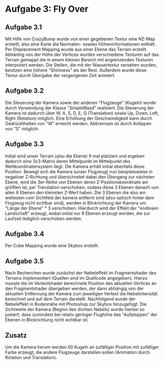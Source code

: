 # Aufgabe 3: Fly Over

## Aufgabe 3.1
Mit Hilfe von CrazyBump wurde von einer gegebenen Textur eine NZ-Map erstellt, also eine Karte die Normalen- sowieo Höheninformationen enthält.
Per Displacement Mapping wurde aus einer Ebene das Terrain erstellt. Abhänhig von der Höhe der Vertices wurden verschiedene Texturen auf das Terrain gemappt die in einem kleinen Bereich mit angrenzenden Texturen interpoliert werden. 
Die Stellen, die mit der Wassertextur versehen wurden, besitzen eine höhere "Shininess" als der Rest. Außerdem wurde diese Textur durch Übergabe der vergangenen Zeit animiert.

## Aufgabe 3.2
Die Steuerung der Kamera sowie der anderen "Flugzeuge" (Kugeln) wurde durch Verwendung der Klasse "SimpleWasd" realisiert. Die Steuerung der Kamera ist dadurch über W, A, S, D, E, Q (Translation) sowie Up, Down, Left, Right (Rotation) möglich.
Eine Erhöhung der Geschwindigkeit kann durch Gedrückthalten von "W" erreicht werden. Abbremsen ist durch Antippen von "S" möglich. 

## Aufgabe 3.3
Initial wird unser Terrain (also die Ebene) 9 mal platziert und ergeben dadurch eine 3x3-Matrix deren Mittelpunkt im Mittelpunkt des Weltkoordinatensystem liegt.
Die Kamera erhält initial ebenfalls diese Position. Bewegt sich die Kamera (unser Flugzeug) nun beispielsweise in negativer Z-Richtung und überschreitet dabei den Übergang zur nächsten Ebene, wird die 3er-Reihe von Ebenen deren Z-Positionskoordinate am größten ist, per Translation verschoben, sodass diese 3 Ebenen danach von allen 9 Ebenen den kleinsten Z-Wert haben.
Die 3 Ebenen die also am weitesten vom Sichtfeld der kamera entfernt sind (also optisch hinter dem Flugzeug nicht sichtbar sind), werden in Blickrichtung der Kamera um "Länge der Ebene" * 3 verschoben.
Hierdurch wird der Effekt der "endlosen Landschaft" erzeugt, wobei initial nur 9 Ebenen erzeugt werden, die zur Laufzeit lediglich verschoben werden.

## Aufgabe 3.4
Per Cube Mapping wurde eine Skybox erstellt.

## Aufgabe 3.5
Nach Recherchen wurde zunächst der Nebeleffekt im Fragmentshader des Terrains implementiert (Quellen sind im Quellcode angegeben). Hierzu musste die im Vertextshader berechnete Position des aktuellen Vertices an den Fragmentshader übergeben werden, der dann abhängig von der aktuellen Entfernung der Kamera zum jeweiligen Vertext die Nebelintensität berechnet und auf dem Terrain darstellt.
Nachfolgend wurde der Nebeleffekt in Bodennähe mit Photoshop zur Skybox hinzugefügt.
Die Sichtweite der Kamera (Beginn des dichten Nebels) wurde hierbei so justiert, dass zumindest bei relativ geringer Flughöhe das "Aufploppen" der Ebenen in Blickrichtung nicht sichtbar ist.

## Zusatz
Um die Kamera herum werden 50 Kugeln an zufälliger Position mit zufälliger Farbe erzeugt, die andere Flugzeuge darstellen sollen (Animation durch Rotation und Translation).